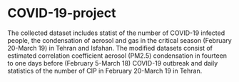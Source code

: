# COVID-19-project
The collected dataset includes statist  of the number of COVID-19 infected people, the condensation of aerosol and gas in the critical season (February 20-March 19) in Tehran and Isfahan. The modified datasets consist of estimated correlation coefficient aerosol (PM2.5) condensation in fourteen to one days before (February 5-March 18) COVID-19 outbreak and daily statistics of the number of CIP in February 20-March 19 in Tehran.
